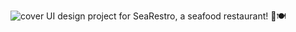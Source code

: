 ![cover](https://github.com/user-attachments/assets/c01f28ab-0ada-4bba-832e-aa57174b36f3)
UI design project for SeaRestro, a seafood restaurant! 🌊🍽
